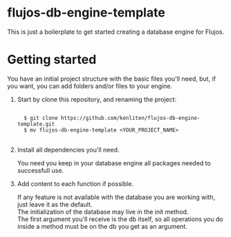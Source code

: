 # flujos-db-engine-template

This is just a boilerplate to get started creating a database engine for Flujos.

# Getting started

You have an initial project structure with the basic files you'll need, but, if you want, you can add folders and/or files to your engine.

<ol>
<li>Start by clone this repository, and renaming the project:</li>
<p>
<pre>
<code>
  $ git clone https://github.com/kenliten/flujos-db-engine-template.git
  $ mv flujos-db-engine-template &lt;YOUR_PROJECT_NAME&gt;
</code>
</pre>
</p>

<li>Install all dependencies you'll need.</li>
<p>
You need you keep in your database engine all packages needed to successfull use.
</p>

<li>Add content to each function if possible.</li>
<p>
If any feature is not available with the database you are working with, just leave it as the default.
<br>
The initialization of the database may live in the init method.
<br>
The first argument you'll receive is the db itself, so all operations you do inside a method must be on the db you get as an argument.
</p>
